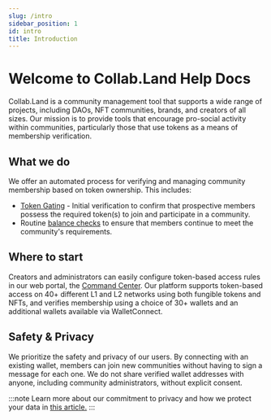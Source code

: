 ```yaml
---
slug: /intro
sidebar_position: 1
id: intro
title: Introduction
---
```


# Welcome to Collab.Land Help Docs

Collab.Land is a community management tool that supports a wide range of projects, including DAOs, NFT communities, brands, and creators of all sizes. Our mission is to provide tools that encourage pro-social activity within communities, particularly those that use tokens as a means of membership verification.

## What we do

We offer an automated process for verifying and managing community membership based on token ownership. This includes:
- [Token Gating](./key-features/token-gate-communities) - Initial verification to confirm that prospective members possess the required token(s) to join and participate in a community.
- Routine [balance checks](./command-center/bot-config/balance-check) to ensure that members continue to meet the community's requirements.

## Where to start

Creators and administrators can easily configure token-based access rules in our web portal, the [Command Center](https://cc.collab.land/login). Our platform supports token-based access on 40+ different L1 and L2 networks using both fungible tokens and NFTs, and verifies membership using a choice of 30+ wallets and an additional wallets available via WalletConnect.

## Safety & Privacy

We prioritize the safety and privacy of our users. By connecting with an existing wallet, members can join new communities without having to sign a message for each one. We do not share verified wallet addresses with anyone, including community administrators, without explicit consent.

:::note
Learn more about our commitment to privacy and how we protect your data in [this article.](https://medium.com/collab-land/collab-land-privacy-08812be030a4)
:::
